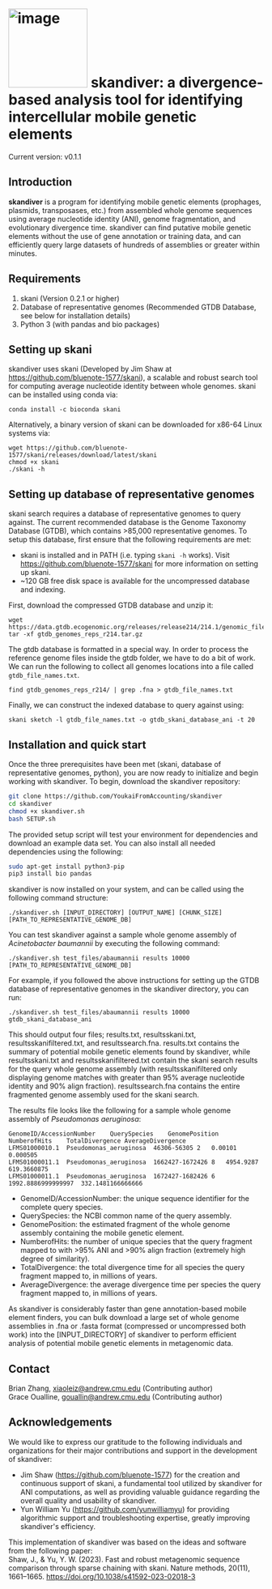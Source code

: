 # <img width="156" alt="image" src="https://github.com/YoukaiFromAccounting/skandiver/assets/14861442/9871ada2-692b-4cf3-9228-9f8c930134bf">  skandiver: a divergence-based analysis tool for identifying intercellular mobile genetic elements 

Current version: v0.1.1 

## Introduction
**skandiver** is a program for identifying mobile genetic elements (prophages, plasmids, transposases, etc.) from assembled whole genome sequences using average nucleotide identity (ANI), genome fragmentation, and evolutionary divergence time. skandiver can find putative mobile genetic elements without the use of gene annotation or training data, and can efficiently query large datasets of hundreds of assemblies or greater within minutes. 

## Requirements 
1. skani (Version 0.2.1 or higher)
2. Database of representative genomes (Recommended GTDB Database, see below for installation details)
3. Python 3 (with pandas and bio packages)

## Setting up skani
skandiver uses skani (Developed by Jim Shaw at https://github.com/bluenote-1577/skani), a scalable and robust search tool for computing average nucleotide identity between whole genomes. skani can be installed using conda via:
```
conda install -c bioconda skani
```
Alternatively, a binary version of skani can be downloaded for x86-64 Linux systems via:
```
wget https://github.com/bluenote-1577/skani/releases/download/latest/skani
chmod +x skani
./skani -h
```

## Setting up database of representative genomes
skani search requires a database of representative genomes to query against. The current recommended database is the Genome Taxonomy Database (GTDB), which contains >85,000 representative genomes. 
To setup this database, first ensure that the following requirements are met: 
* skani is installed and in PATH (i.e. typing ```skani -h``` works). Visit https://github.com/bluenote-1577/skani for more information on setting up skani.
* ~120 GB free disk space is available for the uncompressed database and indexing.

First, download the compressed GTDB database and unzip it:
```
wget https://data.gtdb.ecogenomic.org/releases/release214/214.1/genomic_files_reps/gtdb_genomes_reps_r214.tar.gz
tar -xf gtdb_genomes_reps_r214.tar.gz
```

The gtdb database is formatted in a special way. In order to process the reference genome files inside the gtdb folder, we have to do a bit of work. We can run the following to collect all genomes locations into a file called ```gtdb_file_names.txt```.
```
find gtdb_genomes_reps_r214/ | grep .fna > gtdb_file_names.txt
```

Finally, we can construct the indexed database to query against using:
```
skani sketch -l gtdb_file_names.txt -o gtdb_skani_database_ani -t 20
```


## Installation and quick start
Once the three prerequisites have been met (skani, database of representative genomes, python), you are now ready to initialize and begin working with skandiver. To begin, download the skandiver repository: 
```sh
git clone https://github.com/YoukaiFromAccounting/skandiver
cd skandiver
chmod +x skandiver.sh
bash SETUP.sh
```

The provided setup script will test your environment for dependencies and download an example data set. You can also install all needed dependencies using the following: 
```sh
sudo apt-get install python3-pip
pip3 install bio pandas
```
skandiver is now installed on your system, and can be called using the following command structure:
```
./skandiver.sh [INPUT_DIRECTORY] [OUTPUT_NAME] [CHUNK_SIZE] [PATH_TO_REPRESENTATIVE_GENOME_DB]
```

You can test skandiver against a sample whole genome assembly of _Acinetobacter baumannii_ by executing the following command: 
```
./skandiver.sh test_files/abaumannii results 10000 [PATH_TO_REPRESENTATIVE_GENOME_DB]
```
For example, if you followed the above instructions for setting up the GTDB database of representative genomes in the skandiver directory, you can run:
```
./skandiver.sh test_files/abaumannii results 10000 gtdb_skani_database_ani
```
This should output four files; results.txt, resultsskani.txt, resultsskanifiltered.txt, and resultssearch.fna. results.txt contains the summary of potential mobile genetic elements found by skandiver, while resultsskani.txt and resultsskanifiltered.txt contain the skani search results for the query whole genome assembly (with resultsskanifiltered only displaying genome matches with greater than 95% average nucleotide identity and 90% align fraction). resultssearch.fna contains the entire fragmented genome assembly used for the skani search. 

The results file looks like the following for a sample whole genome assembly of _Pseudomonas aeruginosa_:
```
GenomeID/AccessionNumber	QuerySpecies	GenomePosition	NumberofHits	TotalDivergence	AverageDivergence
LFMS01000010.1	Pseudomonas_aeruginosa	46306-56305	2	0.00101	0.000505
LFMS01000011.1	Pseudomonas_aeruginosa	1662427-1672426	8	4954.9287	619.3660875
LFMS01000011.1	Pseudomonas_aeruginosa	1672427-1682426	6	1992.8886999999997	332.1481166666666
```
* GenomeID/AccessionNumber: the unique sequence identifier for the complete query species.
* QuerySpecies: the NCBI common name of the query assembly.
* GenomePosition: the estimated fragment of the whole genome assembly containing the mobile genetic element.
* NumberofHits: the number of unique species that the query fragment mapped to with >95% ANI and >90% align fraction (extremely high degree of similarity).
* TotalDivergence: the total divergence time for all species the query fragment mapped to, in millions of years.
* AverageDivergence: the average divergence time per species the query fragment mapped to, in millions of years.

As skandiver is considerably faster than gene annotation-based mobile element finders, you can bulk download a large set of whole genome assemblies in .fna or .fasta format (compressed or uncompressed both work) into the [INPUT_DIRECTORY] of skandiver to perform efficient analysis of potential mobile genetic elements in metagenomic data.

## Contact
  Brian Zhang, xiaoleiz@andrew.cmu.edu (Contributing author)  
  Grace Oualline, gouallin@andrew.cmu.edu (Contributing author)

## Acknowledgements
We would like to express our gratitude to the following individuals and organizations for their major contributions and support in the development of skandiver: 
* Jim Shaw (https://github.com/bluenote-1577) for the creation and continuous support of skani, a fundamental tool utilized by skandiver for ANI computations, as well as providing valuable guidance regarding the overall quality and usability of skandiver.
* Yun William Yu (https://github.com/yunwilliamyu) for providing algorithmic support and troubleshooting expertise, greatly improving skandiver's efficiency.

This implementation of skandiver was based on the ideas and software from the following paper:   
    Shaw, J., & Yu, Y. W. (2023). Fast and robust metagenomic sequence comparison through sparse chaining with skani. Nature methods, 20(11), 1661–1665. https://doi.org/10.1038/s41592-023-02018-3
